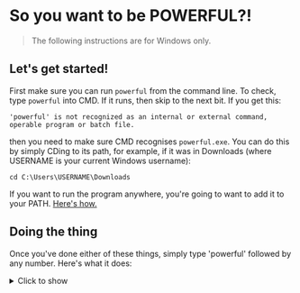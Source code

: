 # So you want to be POWERFUL?!
> The following instructions are for Windows only.
## Let's get started!
First make sure you can run `powerful` from the command line. To check, type `powerful` into CMD. If it runs, then skip to the next bit.
If you get this:
```
'powerful' is not recognized as an internal or external command,
operable program or batch file.
```
then you need to make sure CMD recognises `powerful.exe`. You can do this by simply CDing to its path, for example, if it was in Downloads (where USERNAME is your current Windows username):
```
cd C:\Users\USERNAME\Downloads
```
If you want to run the program anywhere, you're going to want to add it to your PATH. [Here's how.](https://helpdeskgeek.com/windows-10/add-windows-path-environment-variable/)

## Doing the thing
Once you've done either of these things, simply type 'powerful' followed by any number.
Here's what it does:
<details>
<summary>Click to show</summary>
  
```
> powerful 1
I AM THE F*CKING STRONG!

> powerful 0
I AM NOT THE F*CKING STRONG!

> powerful 2
I AM TOO F*CKING STRONG!!

> powerful -1
error: program confused
```
Any value above 1 will print the 2 message, and any value below 0 will print the -1 message.
</details>
